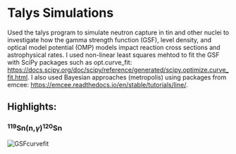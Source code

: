 # Talys Simulations
Used the talys program to simulate neutron capture in tin and other nuclei to investigate how the gamma strength function (GSF), level density, and optical model potential (OMP) models impact reaction cross sections and astrophysical rates. I used non-linear least squares mehtod to fit the GSF with SciPy packages such as opt.curve_fit: https://docs.scipy.org/doc/scipy/reference/generated/scipy.optimize.curve_fit.html. I also used Bayesian approaches (metropolis) using packages from emcee: https://emcee.readthedocs.io/en/stable/tutorials/line/. 

## Highlights:

### $^{119}$Sn(n,$\gamma$)$^{120}$Sn
![GSFcurvefit](https://github.com/user-attachments/assets/c7300b0a-27a4-4cee-850b-5b3fed8b9ff0)
